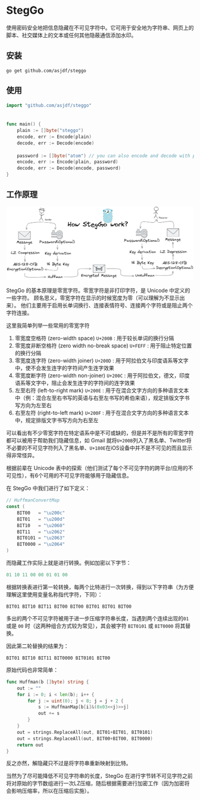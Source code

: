 # StegGo

使用密码安全地把信息隐藏在不可见字符中。它可用于安全地为字符串、网页上的脚本、社交媒体上的文本或任何其他隐蔽通信添加水印。

## 安装

```shell
go get github.com/asjdf/steggo 
```

## 使用

```go
import "github.com/asjdf/steggo"


func main() {
    plain := []byte("steggo")
    encode, err := Encode(plain)
    decode, err := Decode(encode)

    password := []byte("atom") // you can also encode and decode with password
    encode, err := Encode(plain, password)
    decode, err := Decode(encode, password)
}
```

## 工作原理

![How StegGo work](./docs/how-steggo-work.png)

StegGo 的基本原理是零宽字符。零宽字符是非打印字符，是 Unicode 中定义的一些字符。
顾名思义，零宽字符在显示的时候宽度为零（可以理解为不显示出来）。
他们主要用于启用长单词换行、连接表情符号、连接两个字符或是阻止两个字符连接。

这里我简单列举一些常用的零宽字符

1. 零宽度空格符 (zero-width space) `U+200B` : 用于较长单词的换行分隔
2. 零宽度非断空格符 (zero width no-break space) `U+FEFF` : 用于阻止特定位置的换行分隔
3. 零宽度连字符 (zero-width joiner) `U+200D` : 用于阿拉伯文与印度语系等文字中，使不会发生连字的字符间产生连字效果
4. 零宽度断字符 (zero-width non-joiner) `U+200C` : 用于阿拉伯文，德文，印度语系等文字中，阻止会发生连字的字符间的连字效果
5. 左至右符 (left-to-right mark) `U+200E` : 用于在混合文字方向的多种语言文本中（例：混合左至右书写的英语与右至左书写的希伯来语），规定排版文字书写方向为左至右
6. 右至左符 (right-to-left mark) `U+200F` : 用于在混合文字方向的多种语言文本中，规定排版文字书写方向为右至左

可以看出有不少零宽字符在特定语系中是不可或缺的，但是并不是所有的零宽字符都可以被用于帮助我们隐藏信息，如 Gmail 就将`U+200B`列入了黑名单、Twitter将不必要的不可见字符列入了黑名单、`U+180E`在iOS设备中并不是不可见的而且显示得非常怪异。

根据前辈在 Unicode 表中的探索（他们测试了每个不可见字符的跨平台/应用的不可见性），有6个可用的不可见字符能够用于隐藏信息。

在 StegGo 中我们进行了如下定义：

```go
// HuffmanConvertMap
const (
	BIT00   = "\u200c"
	BIT01   = "\u200d"
	BIT10   = "\u2060"
	BIT11   = "\u2062"
	BIT0101 = "\u2063"
	BIT0000 = "\u2064"
)
```

而隐藏工作实际上就是进行转换。例如加密以下字节：

```h
01 10 11 00 00 01 01 00
```

根据转换表进行第一轮转换，每两个比特进行一次转换，得到以下字符串（为方便理解这里使用变量名称指代字符，下同）：

```
BIT01 BIT10 BIT11 BIT00 BIT00 BIT01 BIT01 BIT00
```

多出的两个不可见字符被用于进一步压缩字符串长度，当遇到两个连续出现的`01` 或是 `00` 时（这两种组合方式较为常见），其会被字符 `BIT0101` 或 `BIT0000` 将其替换。

因此第二轮替换的结果为：

```
BIT01 BIT10 BIT11 BIT0000 BIT0101 BIT00
```

原始代码也非常简单：

```go
func Huffman(b []byte) string {
	out := ""
	for i := 0; i < len(b); i++ {
		for j := uint(0); j < 8; j = j + 2 {
			s := HuffmanMap[b[i]&(0x03<<j)>>j]
			out += s
		}
	}
	out = strings.ReplaceAll(out, BIT01+BIT01, BIT0101)
	out = strings.ReplaceAll(out, BIT00+BIT00, BIT0000)
	return out
}
```

反之亦然，解隐藏只不过是将字符串重新映射到比特。

当然为了尽可能降低不可见字符串的长度，StegGo 在进行字节转不可见字符之前将对原始的字节数组进行一次LZ压缩，随后根据需要进行加密工作（因为加密将会影响压缩率，所以在压缩后实施）。
